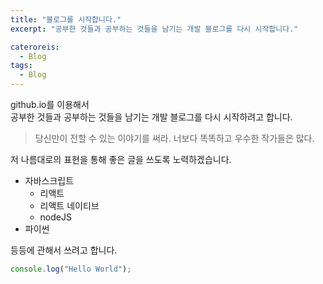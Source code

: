 ```yaml
---
title: "블로그를 시작합니다."
excerpt: "공부한 것들과 공부하는 것들을 남기는 개발 블로그를 다시 시작합니다."

cateroreis:
  - Blog
tags:
  - Blog
---
```


github.io를 이용해서  
공부한 것들과 공부하는 것들을 남기는 개발 블로그를 다시 시작하려고 합니다.

> 당신만이 전할 수 있는 이야기를 써라.
> 너보다 똑똑하고 우수한 작가들은 많다.

저 나름대로의 표현을 통해 좋은 글을 쓰도록 노력하겠습니다.

- 자바스크립트
  - 리액트
  - 리액트 네이티브
  - nodeJS
- 파이썬

등등에 관해서 쓰려고 합니다.

```javascript
console.log("Hello World");
```
